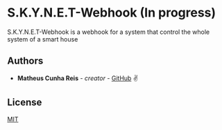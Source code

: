 # S.K.Y.N.E.T-Webhook (In progress)

S.K.Y.N.E.T-Webhook is a webhook for a system that control the whole system of a smart house

## Authors

* **Matheus Cunha Reis** - *creator* - [GitHub](https://github.com/matheuscr30) ✌

## License
[MIT](https://choosealicense.com/licenses/mit/)
